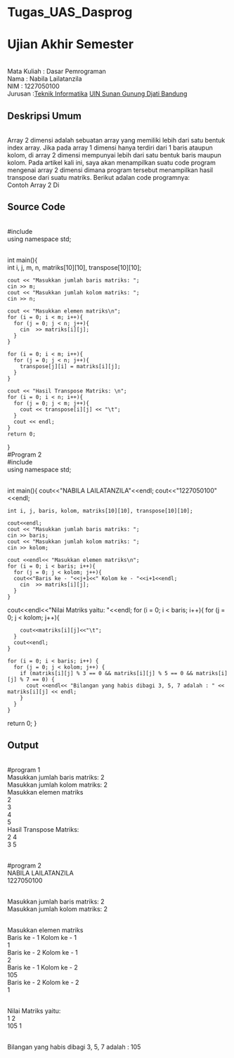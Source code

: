 # Tugas_UAS_Dasprog
# Ujian Akhir Semester 
<br>Mata Kuliah 	: Dasar Pemrograman
<br> Nama		: Nabila Lailatanzila
<br>NIM		:	1227050100
<br>Jurusan		:[Teknik Informatika](http://if.uinsgd.ac.id/) [UIN Sunan Gunung Djati Bandung](https://uinsgd.ac.id/) 

## Deskripsi Umum
<br>Array 2 dimensi adalah sebuatan array yang memiliki lebih dari satu bentuk index array. Jika pada array 1 dimensi hanya terdiri dari 1 baris ataupun kolom, di array 2 dimensi mempunyai lebih dari satu bentuk baris maupun kolom. Pada artikel kali ini, saya akan menampilkan suatu code program mengenai array 2 dimensi dimana program tersebut menampilkan hasil transpose dari suatu matriks.
Berikut adalan code programnya:
<br>Contoh Array 2 Di
## Source Code
 <br> #include <iostream>
 <br> using namespace std;

 <br> int main(){
   <br> int i, j, m, n, matriks[10][10], transpose[10][10];

    cout << "Masukkan jumlah baris matriks: ";
    cin >> m;
    cout << "Masukkan jumlah kolom matriks: ";
    cin >> n;

    cout << "Masukkan elemen matriks\n";
    for (i = 0; i < m; i++){
      for (j = 0; j < n; j++){
        cin  >> matriks[i][j];
      }
    }  

    for (i = 0; i < m; i++){
      for (j = 0; j < n; j++){
        transpose[j][i] = matriks[i][j];
      }
    }

    cout << "Hasil Transpose Matriks: \n";
    for (i = 0; i < n; i++){
      for (j = 0; j < m; j++){
        cout << transpose[i][j] << "\t";
      }
      cout << endl;
    }
    return 0;
  }
<br>#Program 2
  <br>#include <iostream>
  <br>using namespace std;

  <br>int main(){
    cout<<"NABILA LAILATANZILA"<<endl;
    cout<<"1227050100"<<endl;

    int i, j, baris, kolom, matriks[10][10], transpose[10][10];

    cout<<endl;
    cout << "Masukkan jumlah baris matriks: ";
    cin >> baris;
    cout << "Masukkan jumlah kolom matriks: ";
    cin >> kolom;

    cout <<endl<< "Masukkan elemen matriks\n";
    for (i = 0; i < baris; i++){
      for (j = 0; j < kolom; j++){
      cout<<"Baris ke - "<<j+1<<" Kolom ke - "<<i+1<<endl;
        cin  >> matriks[i][j];
      }
    }  
  cout<<endl<<"Nilai Matriks yaitu: "<<endl;
    for (i = 0; i < baris; i++){
      for (j = 0; j < kolom; j++){

        cout<<matriks[i][j]<<"\t";
      }
      cout<<endl;
    }

    for (i = 0; i < baris; i++) {
      for (j = 0; j < kolom; j++) {
        if (matriks[i][j] % 3 == 0 && matriks[i][j] % 5 == 0 && matriks[i][j] % 7 == 0) {
          cout <<endl<< "Bilangan yang habis dibagi 3, 5, 7 adalah : " << matriks[i][j] << endl;
        } 
      }
    }
  return 0;
  }


## Output
<br>#program 1
<br>Masukkan jumlah baris matriks: 2
<br>Masukkan jumlah kolom matriks: 2
<br>Masukkan elemen matriks
<br>2
<br>3
<br>4
<br>5
<br>Hasil Transpose Matriks:
<br>2       4
<br>3       5

<br>#program 2
<br>NABILA LAILATANZILA
<br>1227050100

<br>Masukkan jumlah baris matriks: 2
<br>Masukkan jumlah kolom matriks: 2

<br>Masukkan elemen matriks
<br>Baris ke - 1 Kolom ke - 1
<br>1
<br>Baris ke - 2 Kolom ke - 1
<br>2
<br>Baris ke - 1 Kolom ke - 2
<br>105
<br>Baris ke - 2 Kolom ke - 2
<br>1

<br>Nilai Matriks yaitu:
<br>1       2
<br>105     1

<br>Bilangan yang habis dibagi 3, 5, 7 adalah : 105

